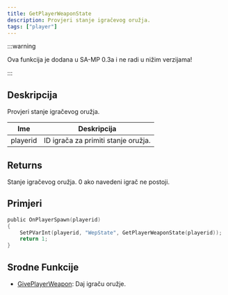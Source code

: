 ```yaml
---
title: GetPlayerWeaponState
description: Provjeri stanje igračevog oružja.
tags: ["player"]
---
```


:::warning

Ova funkcija je dodana u SA-MP 0.3a i ne radi u nižim verzijama!

:::

## Deskripcija

Provjeri stanje igračevog oružja.

| Ime      | Deskripcija                         |
| -------- | ----------------------------------- |
| playerid | ID igrača za primiti stanje oružja. |

## Returns

Stanje igračevog oružja. 0 ako navedeni igrač ne postoji.

## Primjeri

```c
public OnPlayerSpawn(playerid)
{
    SetPVarInt(playerid, "WepState", GetPlayerWeaponState(playerid));
    return 1;
}
```

## Srodne Funkcije

- [GivePlayerWeapon](GivePlayerWeapon): Daj igraču oružje.
